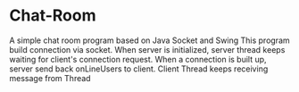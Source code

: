 # Chat-Room
A simple chat room program based on Java Socket and Swing
This program build connection via socket. When server is initialized, server thread keeps waiting for client's connection request. When a connection is built up, server send back onLineUsers to client. Client Thread keeps receiving message from Thread
